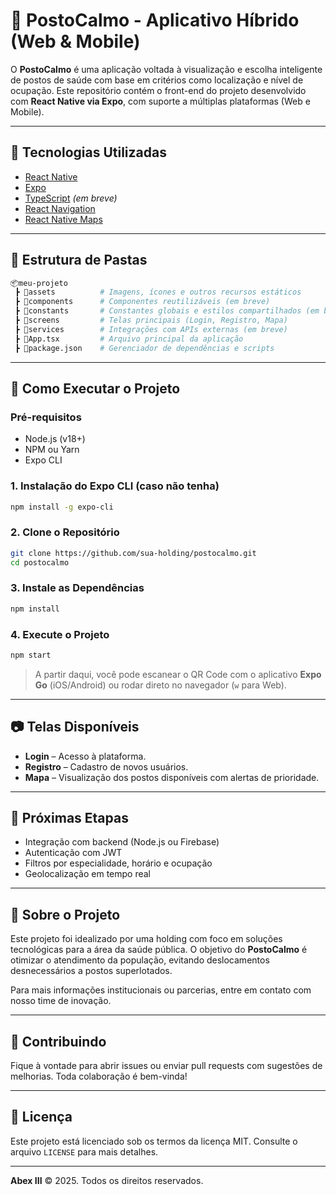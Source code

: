# 📱 PostoCalmo - Aplicativo Híbrido (Web & Mobile)

O **PostoCalmo** é uma aplicação voltada à visualização e escolha inteligente de postos de saúde com base em critérios como localização e nível de ocupação. Este repositório contém o front-end do projeto desenvolvido com **React Native via Expo**, com suporte a múltiplas plataformas (Web e Mobile).

---

## 🧩 Tecnologias Utilizadas

* [React Native](https://reactnative.dev/)
* [Expo](https://expo.dev/)
* [TypeScript](https://www.typescriptlang.org/) *(em breve)*
* [React Navigation](https://reactnavigation.org/)
* [React Native Maps](https://github.com/react-native-maps/react-native-maps)

---

## 📁 Estrutura de Pastas

```bash
📦meu-projeto
 ┣ 📂assets          # Imagens, ícones e outros recursos estáticos
 ┣ 📂components      # Componentes reutilizáveis (em breve)
 ┣ 📂constants       # Constantes globais e estilos compartilhados (em breve)
 ┣ 📂screens         # Telas principais (Login, Registro, Mapa)
 ┣ 📂services        # Integrações com APIs externas (em breve)
 ┣ 📜App.tsx         # Arquivo principal da aplicação
 ┣ 📜package.json    # Gerenciador de dependências e scripts
```

---

## 🚀 Como Executar o Projeto

### Pré-requisitos

* Node.js (v18+)
* NPM ou Yarn
* Expo CLI

### 1. Instalação do Expo CLI (caso não tenha)

```bash
npm install -g expo-cli
```

### 2. Clone o Repositório

```bash
git clone https://github.com/sua-holding/postocalmo.git
cd postocalmo
```

### 3. Instale as Dependências

```bash
npm install
```

### 4. Execute o Projeto

```bash
npm start
```

> A partir daqui, você pode escanear o QR Code com o aplicativo **Expo Go** (iOS/Android) ou rodar direto no navegador (`w` para Web).

---

## 📷 Telas Disponíveis

* **Login** – Acesso à plataforma.
* **Registro** – Cadastro de novos usuários.
* **Mapa** – Visualização dos postos disponíveis com alertas de prioridade.

---

## 🧪 Próximas Etapas

* Integração com backend (Node.js ou Firebase)
* Autenticação com JWT
* Filtros por especialidade, horário e ocupação
* Geolocalização em tempo real

---

## 🏢 Sobre o Projeto

Este projeto foi idealizado por uma holding com foco em soluções tecnológicas para a área da saúde pública. O objetivo do **PostoCalmo** é otimizar o atendimento da população, evitando deslocamentos desnecessários a postos superlotados.

Para mais informações institucionais ou parcerias, entre em contato com nosso time de inovação.

---

## 🤝 Contribuindo

Fique à vontade para abrir issues ou enviar pull requests com sugestões de melhorias. Toda colaboração é bem-vinda!

---

## 📄 Licença

Este projeto está licenciado sob os termos da licença MIT. Consulte o arquivo `LICENSE` para mais detalhes.

---

**Abex III** © 2025. Todos os direitos reservados.
